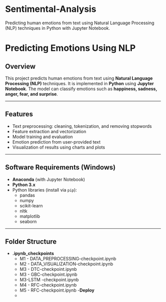 # Sentimental-Analysis
Predicting human emotions from text using Natural Language Processing (NLP) techniques in Python with Jupyter Notebook.

# Predicting Emotions Using NLP

## Overview
This project predicts human emotions from text using **Natural Language Processing (NLP)** techniques. It is implemented in **Python** using **Jupyter Notebook**. The model can classify emotions such as **happiness, sadness, anger, fear, and surprise**.

---

## Features
- Text preprocessing: cleaning, tokenization, and removing stopwords
- Feature extraction and vectorization
- Model training and evaluation
- Emotion prediction from user-provided text
- Visualization of results using charts and plots

---

## Software Requirements (Windows)
- **Anaconda** (with Jupyter Notebook)
- **Python 3.x**
- Python libraries (install via `pip`):
  - pandas
  - numpy
  - scikit-learn
  - nltk
  - matplotlib
  - seaborn

---

## Folder Structure
- **.ipynb_checkpoints**
  - M1 - DATA_PREPROCESSING-checkpoint.ipynb
  - M2 - DATA_VISUALIZATION-checkpoint.ipynb
  - M3 - DTC-checkpoint.ipynb
  - M3 - GBC-checkpoint.ipynb
  - M3-LSTM -checkpoint.ipynb
  - M4 - RFC-checkpoint.ipynb
  - M5 - RFC-checkpoint.ipynb
-**Deploy**
  -  
